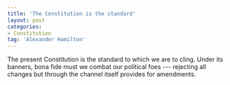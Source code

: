 ```yaml
---
title: 'The Constitution is the standard'
layout: post
categories:
- Constitution
tag: 'Alexander Hamilton'
---
```


The present Constitution is the standard to which we are to cling. Under its banners, bona fide must we combat our political foes --- rejecting all changes but through the channel itself provides for amendments.